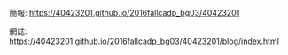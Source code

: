 簡報: https://40423201.github.io/2016fallcadp_bg03/40423201

網誌: https://40423201.github.io/2016fallcadp_bg03/40423201/blog/index.html
